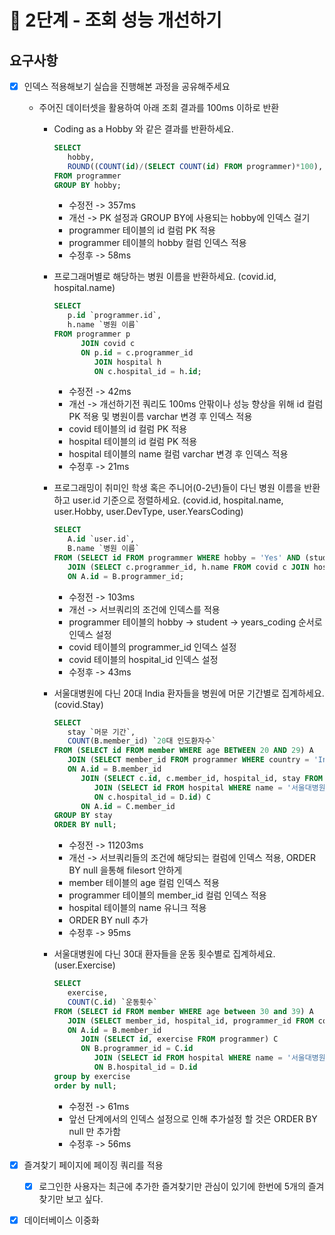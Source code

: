 # 🚀 2단계 - 조회 성능 개선하기

## 요구사항

- [X] 인덱스 적용해보기 실습을 진행해본 과정을 공유해주세요
  - 주어진 데이터셋을 활용하여 아래 조회 결과를 100ms 이하로 반환
    - Coding as a Hobby 와 같은 결과를 반환하세요.

      ```SQL
      SELECT
         hobby,
         ROUND((COUNT(id)/(SELECT COUNT(id) FROM programmer)*100), 1) 'HobbyCount'
      FROM programmer 
      GROUP BY hobby;      
      ```

      - 수정전 -> 357ms
      - 개선 -> PK 설정과 GROUP BY에 사용되는 hobby에 인덱스 걸기
      - programmer 테이블의 id 컬럼 PK 적용
      - programmer 테이블의 hobby 컬럼 인덱스 적용
      - 수정후 -> 58ms

    - 프로그래머별로 해당하는 병원 이름을 반환하세요. (covid.id, hospital.name)

      ```SQL
      SELECT 
         p.id `programmer.id`,
         h.name `병원 이름`
      FROM programmer p
            JOIN covid c
            ON p.id = c.programmer_id
               JOIN hospital h 
               ON c.hospital_id = h.id;
      ```

      - 수정전 -> 42ms
      - 개선 -> 개선하기전 쿼리도 100ms 안팎이나 성능 향상을 위해 id 컬럼 PK 적용 및 병원이름 varchar 변경 후 인덱스 적용
      - covid 테이블의 id 컬럼 PK 적용
      - hospital 테이블의 id 컬럼 PK 적용
      - hospital 테이블의 name 컬럼 varchar 변경 후 인덱스 적용
      - 수정후 -> 21ms

    - 프로그래밍이 취미인 학생 혹은 주니어(0-2년)들이 다닌 병원 이름을 반환하고 user.id 기준으로 정렬하세요. (covid.id, hospital.name, user.Hobby, user.DevType, user.YearsCoding)

      ```SQL
      SELECT 
         A.id `user.id`,
         B.name `병원 이름`
      FROM (SELECT id FROM programmer WHERE hobby = 'Yes' AND (student in ('Yes, full-time', 'Yes, part-time') OR years_coding='0-2 years')) A
         JOIN (SELECT c.programmer_id, h.name FROM covid c JOIN hospital h ON c.hospital_id = h.id) B
         ON A.id = B.programmer_id;
      ```

      - 수정전 -> 103ms
      - 개선 -> 서브쿼리의 조건에 인덱스를 적용
      - programmer 테이블의 hobby -> student -> years_coding 순서로 인덱스 설정
      - covid 테이블의 programmer_id 인덱스 설정
      - covid 테이블의 hospital_id 인덱스 설정
      - 수정후 -> 43ms

    - 서울대병원에 다닌 20대 India 환자들을 병원에 머문 기간별로 집계하세요. (covid.Stay)

      ```SQL
      SELECT 
         stay `머문 기간`,
         COUNT(B.member_id) `20대 인도환자수`
      FROM (SELECT id FROM member WHERE age BETWEEN 20 AND 29) A
         JOIN (SELECT member_id FROM programmer WHERE country = 'India') B
         ON A.id = B.member_id
            JOIN (SELECT c.id, c.member_id, hospital_id, stay FROM covid c 
               JOIN (SELECT id FROM hospital WHERE name = '서울대병원') D
               ON c.hospital_id = D.id) C
            ON A.id = C.member_id
      GROUP BY stay
      ORDER BY null;
      ```

      - 수정전 -> 11203ms
      - 개선 -> 서브쿼리들의 조건에 해당되는 컬럼에 인덱스 적용, ORDER BY null 을통해 filesort 안하게
      - member 테이블의 age 컬럼 인덱스 적용
      - programmer 테이블의 member_id 컬럼 인덱스 적용
      - hospital 테이블의 name 유니크 적용
      - ORDER BY null 추가
      - 수정후 -> 95ms

    - 서울대병원에 다닌 30대 환자들을 운동 횟수별로 집계하세요. (user.Exercise)

      ```SQL
      SELECT 
         exercise, 
         COUNT(C.id) `운동횟수`
      FROM (SELECT id FROM member WHERE age between 30 and 39) A
         JOIN (SELECT member_id, hospital_id, programmer_id FROM covid) B
         ON A.id = B.member_id
            JOIN (SELECT id, exercise FROM programmer) C
            ON B.programmer_id = C.id
               JOIN (SELECT id FROM hospital WHERE name = '서울대병원') D
               ON B.hospital_id = D.id
      group by exercise
      order by null;
      ```

      - 수정전 -> 61ms
      - 앞선 단계에서의 인덱스 설정으로 인해 추가설정 할 것은 ORDER BY null 만 추가함
      - 수정후 -> 56ms

- [X] 즐겨찾기 페이지에 페이징 쿼리를 적용
  - [X] 로그인한 사용자는 최근에 추가한 즐겨찾기만 관심이 있기에 한번에 5개의 즐겨찾기만 보고 싶다.
- [X] 데이터베이스 이중화
